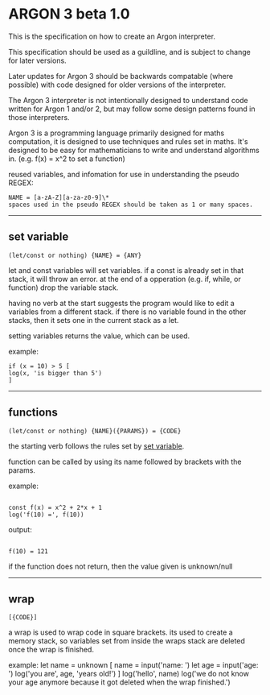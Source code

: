 # ARGON 3 beta 1.0

This is the specification on how to create an Argon interpreter.

This specification should be used as a guildline, and is subject to change for later versions.

Later updates for Argon 3 should be backwards compatable (where possible) with code designed for older versions
of the interpreter.

The Argon 3 interpreter is not intentionally designed to understand code written for Argon 1 and/or 2, but may
follow some design patterns found in those interpreters.

Argon 3 is a programming language primarily designed for maths computation, it is designed to use techniques and
rules set in maths. It's designed to be easy for mathematicians to write and understand algorithms in.
(e.g. f(x) = x^2 to set a function)

reused variables, and infomation for use in understanding the pseudo REGEX:

```
NAME = [a-zA-Z][a-za-z0-9]\*
spaces used in the pseudo REGEX should be taken as 1 or many spaces.
```

---

## set variable

`(let/const or nothing) {NAME} = {ANY}`

let and const variables will set variables. if a const is already set in that stack, it will throw an error.
at the end of a opperation (e.g. if, while, or function) drop the variable stack.

having no verb at the start suggests the program would like to edit a variables from a different stack.
if there is no variable found in the other stacks, then it sets one in the current stack as a let.

setting variables returns the value, which can be used.

example:

```
if (x = 10) > 5 [
log(x, 'is bigger than 5')
]
```

---

## functions

`(let/const or nothing) {NAME}({PARAMS}) = {CODE}`

the starting verb follows the rules set by [set variable](#set-variable).

function can be called by using its name followed by brackets with the params.

example:

```

const f(x) = x^2 + 2*x + 1
log('f(10) =', f(10))

```

output:

```

f(10) = 121

```

if the function does not return, then the value given is unknown/null

---

## wrap

`[{CODE}]`

a wrap is used to wrap code in square brackets. its used to create a memory stack, so variables set from
inside the wraps stack are deleted once the wrap is finished.

example:
let name = unknown
[
name = input('name: ')
let age = input('age: ')
log('you are', age, 'years old!')
]
log('hello', name)
log('we do not know your age anymore because it got deleted when the wrap finished.')

```

```

